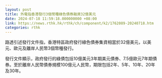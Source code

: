 ```yaml
---
layout: post
title: 外電指香港發行3個幣種綠色債券融資32億美元
date: 2024-07-18 11:59:18.000000000 +08:00
link: https://news.rthk.hk/rthk/ch/component/k2/1762089-20240718.htm
categories: rthk
---
```


路透引述發行文件指，香港特區政府發行綠色債券集資相當於32億美元，以美元、歐元及離岸人民幣3個幣種發行。

發行文件顯示，政府發行的綠債包括10億美元3年期美元債券、7.5億歐元7年期債券。至於離岸人民幣債券規模100億元人民幣，期限包括2年、5年、10年、20年及30年。
